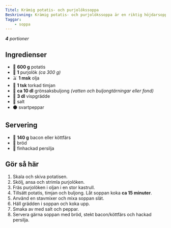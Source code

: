 ```yaml
---
Titel: Krämig potatis- och purjolökssoppa
Beskrivning: Krämig potatis- och purjolökssoppa är en riktig höjdarsoppa. Smaksätt gärna soppan med stekt bacon och persilja och servera gärna med bröd.
Taggar:
    - soppa
---
```


_**4** portioner_

## Ingredienser

- :potato: **600 g** potatis
- :seedling: **1** purjolök _(ca 300 g)_
- :olive: **1 msk** olja
- :herb: **1 tsk** torkad timjan
- :shallow_pan_of_food: **ca 10 dl** grönsaksbuljong _(vatten och buljongtärningar eller fond)_
- :milk_glass: **3 dl** vispgrädde
- :salt: salt
- :black_circle: svartpeppar

## Servering

- :bacon: **140 g** bacon eller köttfärs
- :bread: bröd
- :leafy_green: finhackad persilja

## Gör så här

1. Skala och skiva potatisen.
2. Skölj, ansa och strimla purjolöken.
3. Fräs purjolöken i oljan i en stor kastrull.
4. Tillsätt potatis, timjan och buljong. Låt soppan koka **ca 15 minuter**.
5. Använd en stavmixer och mixa soppan slät.
6. Häll grädden i soppan och koka upp.
7. Smaka av med salt och peppar.
8. Servera gärna soppan med bröd, stekt bacon/köttfärs och hackad persilja.
